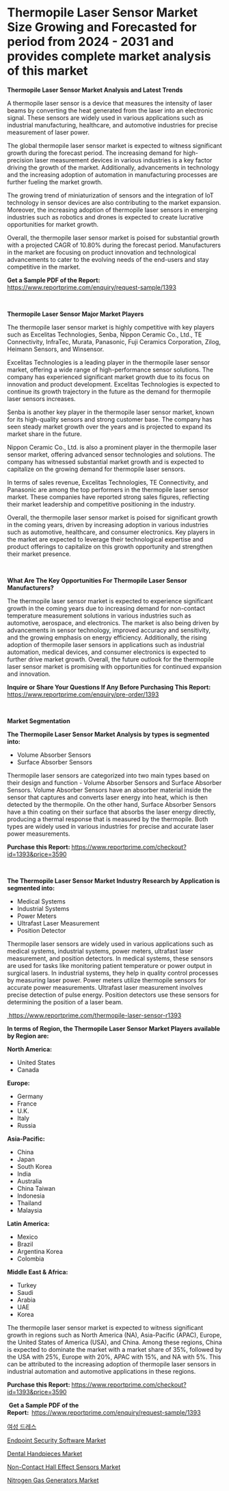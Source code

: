 <p><h1>Thermopile Laser Sensor Market Size Growing and Forecasted for period from 2024 - 2031 and provides complete market analysis of this market</h1></p><p><strong>Thermopile Laser Sensor Market Analysis and Latest Trends</strong></p>
<p><p>A thermopile laser sensor is a device that measures the intensity of laser beams by converting the heat generated from the laser into an electronic signal. These sensors are widely used in various applications such as industrial manufacturing, healthcare, and automotive industries for precise measurement of laser power.</p><p>The global thermopile laser sensor market is expected to witness significant growth during the forecast period. The increasing demand for high-precision laser measurement devices in various industries is a key factor driving the growth of the market. Additionally, advancements in technology and the increasing adoption of automation in manufacturing processes are further fueling the market growth.</p><p>The growing trend of miniaturization of sensors and the integration of IoT technology in sensor devices are also contributing to the market expansion. Moreover, the increasing adoption of thermopile laser sensors in emerging industries such as robotics and drones is expected to create lucrative opportunities for market growth.</p><p>Overall, the thermopile laser sensor market is poised for substantial growth with a projected CAGR of 10.80% during the forecast period. Manufacturers in the market are focusing on product innovation and technological advancements to cater to the evolving needs of the end-users and stay competitive in the market.</p></p>
<p><strong>Get a Sample PDF of the Report:&nbsp;</strong> <a href="https://www.reportprime.com/enquiry/request-sample/1393">https://www.reportprime.com/enquiry/request-sample/1393</a></p>
<p>&nbsp;</p>
<p><strong>Thermopile Laser Sensor Major Market Players</strong></p>
<p><p>The thermopile laser sensor market is highly competitive with key players such as Excelitas Technologies, Senba, Nippon Ceramic Co., Ltd., TE Connectivity, InfraTec, Murata, Panasonic, Fuji Ceramics Corporation, Zilog, Heimann Sensors, and Winsensor. </p><p>Excelitas Technologies is a leading player in the thermopile laser sensor market, offering a wide range of high-performance sensor solutions. The company has experienced significant market growth due to its focus on innovation and product development. Excelitas Technologies is expected to continue its growth trajectory in the future as the demand for thermopile laser sensors increases.</p><p>Senba is another key player in the thermopile laser sensor market, known for its high-quality sensors and strong customer base. The company has seen steady market growth over the years and is projected to expand its market share in the future.</p><p>Nippon Ceramic Co., Ltd. is also a prominent player in the thermopile laser sensor market, offering advanced sensor technologies and solutions. The company has witnessed substantial market growth and is expected to capitalize on the growing demand for thermopile laser sensors.</p><p>In terms of sales revenue, Excelitas Technologies, TE Connectivity, and Panasonic are among the top performers in the thermopile laser sensor market. These companies have reported strong sales figures, reflecting their market leadership and competitive positioning in the industry.</p><p>Overall, the thermopile laser sensor market is poised for significant growth in the coming years, driven by increasing adoption in various industries such as automotive, healthcare, and consumer electronics. Key players in the market are expected to leverage their technological expertise and product offerings to capitalize on this growth opportunity and strengthen their market presence.</p></p>
<p>&nbsp;</p>
<p><strong>What Are The Key Opportunities For Thermopile Laser Sensor Manufacturers?</strong></p>
<p><p>The thermopile laser sensor market is expected to experience significant growth in the coming years due to increasing demand for non-contact temperature measurement solutions in various industries such as automotive, aerospace, and electronics. The market is also being driven by advancements in sensor technology, improved accuracy and sensitivity, and the growing emphasis on energy efficiency. Additionally, the rising adoption of thermopile laser sensors in applications such as industrial automation, medical devices, and consumer electronics is expected to further drive market growth. Overall, the future outlook for the thermopile laser sensor market is promising with opportunities for continued expansion and innovation.</p></p>
<p><strong>Inquire or Share Your Questions If Any Before Purchasing This Report:</strong> <a href="https://www.reportprime.com/enquiry/pre-order/1393">https://www.reportprime.com/enquiry/pre-order/1393</a></p>
<p>&nbsp;</p>
<p><strong>Market Segmentation</strong></p>
<p><strong>The Thermopile Laser Sensor Market Analysis by types is segmented into:</strong></p>
<p><ul><li>Volume Absorber Sensors</li><li>Surface Absorber Sensors</li></ul></p>
<p><p>Thermopile laser sensors are categorized into two main types based on their design and function - Volume Absorber Sensors and Surface Absorber Sensors. Volume Absorber Sensors have an absorber material inside the sensor that captures and converts laser energy into heat, which is then detected by the thermopile. On the other hand, Surface Absorber Sensors have a thin coating on their surface that absorbs the laser energy directly, producing a thermal response that is measured by the thermopile. Both types are widely used in various industries for precise and accurate laser power measurements.</p></p>
<p><strong>Purchase this Report:&nbsp;</strong><a href="https://www.reportprime.com/checkout?id=1393&price=3590">https://www.reportprime.com/checkout?id=1393&price=3590</a></p>
<p>&nbsp;</p>
<p><strong>The Thermopile Laser Sensor Market Industry Research by Application is segmented into:</strong></p>
<p><ul><li>Medical Systems</li><li>Industrial Systems</li><li>Power Meters</li><li>Ultrafast Laser Measurement</li><li>Position Detector</li></ul></p>
<p><p>Thermopile laser sensors are widely used in various applications such as medical systems, industrial systems, power meters, ultrafast laser measurement, and position detectors. In medical systems, these sensors are used for tasks like monitoring patient temperature or power output in surgical lasers. In industrial systems, they help in quality control processes by measuring laser power. Power meters utilize thermopile sensors for accurate power measurements. Ultrafast laser measurement involves precise detection of pulse energy. Position detectors use these sensors for determining the position of a laser beam.</p></p>
<p><a href="https://www.reportprime.com/thermopile-laser-sensor-r1393">&nbsp;https://www.reportprime.com/thermopile-laser-sensor-r1393</a></p>
<p><strong>In terms of Region, the Thermopile Laser Sensor Market Players available by Region are:</strong></p>
<p>
    <p> <strong> North America: </strong>
        <ul>
            <li>United States</li>
            <li>Canada</li>
        </ul>
        </p> 
    <p> <strong> Europe: </strong>
        <ul>
            <li>Germany</li>
            <li>France</li>
            <li>U.K.</li>
            <li>Italy</li>
            <li>Russia</li>
        </ul>
        </p> 
    <p> <strong> Asia-Pacific: </strong>
        <ul>
            <li>China</li>
            <li>Japan</li>
            <li>South Korea</li>
            <li>India</li>
            <li>Australia</li>
            <li>China Taiwan</li>
            <li>Indonesia</li>
            <li>Thailand</li>
            <li>Malaysia</li>
        </ul>
        </p> 
    <p> <strong> Latin America: </strong>
        <ul>
            <li>Mexico</li>
            <li>Brazil</li>
            <li>Argentina Korea</li>
            <li>Colombia</li>
        </ul>
        </p> 
    <p> <strong> Middle East & Africa: </strong>
        <ul>
            <li>Turkey</li>
            <li>Saudi</li>
            <li>Arabia</li>
            <li>UAE</li>
            <li>Korea</li>
        </ul>
    </p>
    </p>
<p><p>The thermopile laser sensor market is expected to witness significant growth in regions such as North America (NA), Asia-Pacific (APAC), Europe, the United States of America (USA), and China. Among these regions, China is expected to dominate the market with a market share of 35%, followed by the USA with 25%, Europe with 20%, APAC with 15%, and NA with 5%. This can be attributed to the increasing adoption of thermopile laser sensors in industrial automation and automotive applications in these regions.</p></p>
<p><strong>Purchase this Report: </strong><a href="https://www.reportprime.com/checkout?id=1393&price=3590">https://www.reportprime.com/checkout?id=1393&price=3590</a></p>
<p>&nbsp;<strong>Get a Sample PDF of the Report:&nbsp;&nbsp;</strong><a href="https://www.reportprime.com/enquiry/request-sample/1393">https://www.reportprime.com/enquiry/request-sample/1393</a></p>
<p><strong></strong></p>
<p><p><a href="https://medium.com/@darrellacocha6765ej/%EC%97%AC%EC%84%B1-%EB%93%9C%EB%A0%88%EC%8A%A4-%EC%8B%9C%EC%9E%A5-%EA%B7%9C%EB%AA%A8-%EC%84%B1%EC%9E%A5-%EB%B0%8F-%EC%8B%9C%EC%9E%A5-%EC%84%B8%EB%B6%84%ED%99%94-%EB%B0%8F-%EC%A7%80%EC%97%AD-%ED%86%B5%EC%B0%B0%EB%A0%A5-%EB%B0%8F-2031%EB%85%84%EA%B9%8C%EC%A7%80%EC%9D%98-%EC%98%88%EC%B8%A1%EC%97%90-%EB%8C%80%ED%95%9C-%EC%82%B0%EC%97%85-%EB%B6%84%EC%84%9D-850d117e6b79">여성 드레스</a></p><p><a href="https://issuu.com/reportprime-2/docs/endpoint-security-software-market-size-2030.pptx">Endpoint Security Software Market</a></p><p><a href="https://www.linkedin.com/pulse/dental-handpieces-market-trends-focusing-insight-forecast-analysis-2hkhf?trackingId=DctGV27GVAD9CwEyQUa%2Fow%3D%3D">Dental Handpieces Market</a></p><p><a href="https://medium.com/@ransomohns/strategic-insights-into-global-non-contact-hall-effect-sensors-market-trends-2024-2031-covered-f2ed33245d20">Non-Contact Hall Effect Sensors Market</a></p><p><a href="https://www.linkedin.com/pulse/global-nitrogen-gas-generators-market-size-trends-analysis-prcqc">Nitrogen Gas Generators Market</a></p></p>